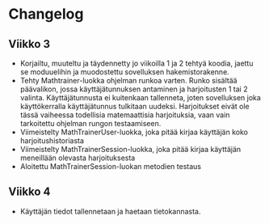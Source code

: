 # Changelog

## Viikko 3

* Korjailtu, muuteltu ja täydennetty jo viikoilla 1 ja 2 tehtyä koodia, jaettu se moduuelihin ja muodostettu sovelluksen hakemistorakenne.
* Tehty Mathtrainer-luokka ohjelman runkoa varten. Runko sisältää päävalikon, jossa käyttäjätunnuksen antaminen ja harjoitusten 1 tai 2 valinta. Käyttäjätunnusta ei kuitenkaan tallenneta, joten sovelluksen joka käyttökerralla käyttäjätunnus tulkitaan uudeksi. Harjoitukset eivät ole tässä vaiheessa todellisia matemaattisia harjoituksia, vaan vain tarkoitettu ohjelman rungon testaamiseen. 
* Viimeistelty MathTrainerUser-luokka, joka pitää kirjaa käyttäjän koko harjoitushistoriasta
* Viimeistelty MathTrainerSession-luokka, joka pitää kirjaa käyttäjän meneillään olevasta harjoituksesta
* Aloitettu MathTrainerSession-luokan metodien testaus

## Viikko 4
* Käyttäjän tiedot tallennetaan ja haetaan tietokannasta.
